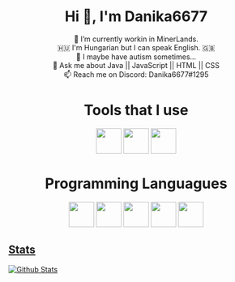 <h1 align="center">Hi 👋, I'm Danika6677</h1>
<p align="center">
 🔭 I’m currently workin in MinerLands.<br>
 🇭🇺 I'm Hungarian but I can speak English. 🇬🇧<br>
 🤔 I maybe have autism sometimes...<br>
 💬 Ask me about Java || JavaScript || HTML || CSS<br>
 📫 Reach me on Discord: Danika6677#1295<br>
</p>

<h1 align="center"> Tools that I use </h1>

<p align="center">
<a href= "https://www.jetbrains.com/idea/"><img width="50" height="50" src="https://upload.wikimedia.org/wikipedia/commons/d/d5/IntelliJ_IDEA_Logo.svg"/></a>
<a href= "https://code.visualstudio.com/"><img width="50" height="50" src="https://cdn.jsdelivr.net/npm/simple-icons@3.0.1/icons/visualstudiocode.svg"/></a>
<a href= "https://github.com"><img width="50" height="50" src="https://cdn.jsdelivr.net/npm/simple-icons@3.0.1/icons/github.svg"/></a>
</p>

<h1 align="center"> Programming Languagues </h1>

<p align="center">
<a><img width="50" height="50" src="https://devicons.github.io/devicon/devicon.git/icons/css3/css3-original-wordmark.svg"/></a>
<a href= "https://html.spec.whatwg.org/"><img width="50" height="50" src="https://devicons.github.io/devicon/devicon.git/icons/html5/html5-original-wordmark.svg"/></a>
<a href= "https://www.java.com"><img width="50" height="50" src="https://devicons.github.io/devicon/devicon.git/icons/java/java-original-wordmark.svg"/></a>
<a href= "https://www.php.net/"><img width="50" height="50" src="https://devicons.github.io/devicon/devicon.git/icons/php/php-original.svg"/></a>
<a href= "https://www.javascript.com/"><img width="50" height="50" src="https://upload.wikimedia.org/wikipedia/commons/9/99/Unofficial_JavaScript_logo_2.svg">
</p>
 
## Stats
 
![Github Stats](https://github-readme-stats.vercel.app/api?username=danika6677&show_icons=true&hide_border=true&theme=vue-dark)
